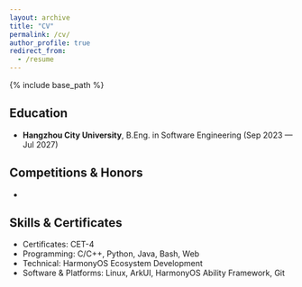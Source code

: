 ```yaml
---
layout: archive
title: "CV"
permalink: /cv/
author_profile: true
redirect_from:
  - /resume
---
```


{% include base_path %}
<!-- 使用 _data/cv.json 中的数据更新的简历页面 -->

## Education

- **Hangzhou City University**, B.Eng. in Software Engineering (Sep 2023 — Jul 2027)

## Competitions & Honors

- 

## Skills & Certificates

- Certificates: CET-4
- Programming: C/C++, Python, Java, Bash, Web
- Technical: HarmonyOS Ecosystem Development
- Software & Platforms: Linux, ArkUI, HarmonyOS Ability Framework, Git

<!-- ## Publications

<ul>{% for post in site.publications reversed %}
  {% include archive-single-cv.html %}
{% endfor %}</ul>

## Talks

<ul>{% for post in site.talks reversed %}
  {% include archive-single-talk-cv.html %}
{% endfor %}</ul> -->

<!-- ## Teaching

<ul>{% for post in site.teaching reversed %}
  {% include archive-single-cv.html %}
{% endfor %}</ul> -->

